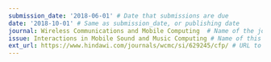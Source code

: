 ```yaml
---
submission_date: '2018-06-01' # Date that submissions are due
date: '2018-10-01' # Same as submission_date, or publishing date
journal: Wireless Communications and Mobile Computing  # Name of the journal
issue: Interactions in Mobile Sound and Music Computing # Name of this issue
ext_url: https://www.hindawi.com/journals/wcmc/si/629245/cfp/ # URL to call for articles for this issue
---
```

